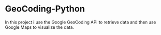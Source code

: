 # GeoCoding-Python
In this project i use the Google GeoCoding API to retrieve data and then use Google Maps to visualize the data.
